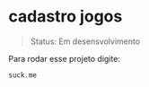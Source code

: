 <h1>cadastro jogos</h1>

>Status: Em desensvolvimento 

Para rodar esse projeto digite:

```
suck.me 
```
